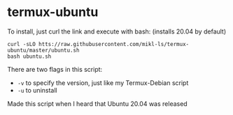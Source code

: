 # termux-ubuntu

To install, just curl the link and execute with bash: (installs 20.04 by default)
```
curl -sLO htts://raw.githubusercontent.com/mikl-ls/termux-ubuntu/master/ubuntu.sh
bash ubuntu.sh 
```
There are two flags in this script:

- `-v` to specify the version, just like my Termux-Debian script
- `-u` to uninstall

Made this script when I heard that Ubuntu 20.04 was released
